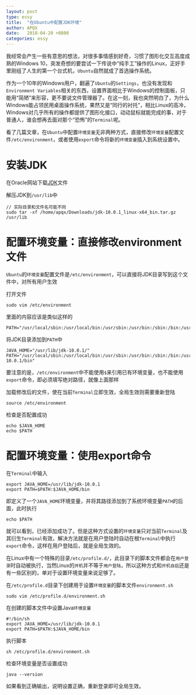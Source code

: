 ```yaml
---
layout: post
type: essy
title:  "在Ubuntu中配置JDK环境"
author: APQX
date:   2018-04-20 +0800
categories: essy
---
```


我经常会产生一些有意思的想法，对很多事情感到好奇，习惯了图形化交互高度成熟的Windows 10，突发奇想的要尝试一下传说中“纯手工”操作的Linux，正好手里刚组了人生的第一个台式机，`Ubuntu`自然就成了首选操作系统。

作为一个10年的Windows用户，翻遍了`Ubuntu`的`Settings`，也没有发现和`Environment Variables`相关的东西，设置界面相比于Windows的控制面板，只能用“简陋”来形容，更不要说文件管理器了。在这一刻，我也突然明白了，为什么Windows能占领民用桌面操作系统，果然又是“同行的衬托”，相比Linux的高冷，Windows对几乎所有的操作都提供了图形化接口，动动鼠标就能完成的事，对于普通人，谁会想再去面对那个“恐怖”的`Terminal`呢。

看了几篇文章，在`Ubuntu`中配置`环境变量`无非两种方式，直接修改`环境变量`配置文件`/etc/environment`，或者使用`export`命令将新的`环境变量`插入到系统设置中。

# 安装JDK

在Oracle网站下载[JDK](http://www.oracle.com/technetwork/java/javase/downloads/jdk10-downloads-4416644.html)文件

解压JDK到`/usr/lib`中

```
// 实际目录和文件名可能不同
sudo tar -xf /home/apqx/Downloads/jdk-10.0.1_linux-x64_bin.tar.gz /usr/lib
```

# 配置环境变量：直接修改environment文件

`Ubuntu`的`环境变量`配置文件是`/etc/environment`，可以直接将JDK目录写到这个文件中，对所有用户生效

打开文件

```
sudo vim /etc/environment
```

里面的内容应该是类似这样的

```
PATH="/usr/local/sbin:/usr/local/bin:/usr/sbin:/usr/bin:/sbin:/bin:/usr/games:/usr/local/games"
```

将JDK目录添加到`PATH`中

```
JAVA_HOME="/usr/lib/jdk-10.0.1/"
PATH="/usr/local/sbin:/usr/local/bin:/usr/sbin:/usr/bin:/sbin:/bin:/usr/games:/usr/local/games:/usr/lib/jdk-10.0.1/bin"
```

要注意的是，`/etc/environment`中不能使用`$`来引用已有环境变量，也不能使用`export`命令，即必须填写绝对路径，就像上面那样

加载修改后的文件，使在当前`Terminal`立即生效，全局生效则需要重新登陆

```
source /etc/environment
```

检查是否配置成功

```
echo $JAVA_HOME
echo $PATH
```

# 配置环境变量：使用export命令

在`Terminal`中输入

```
export JAVA_HOME=/usr/lib/jdk-10.0.1
export PATH=$PATH:$JAVA_HOME/bin
```

即定义了一个`JAVA_HOME`环境变量，并将其路径添加到了系统环境变量`PATH`的后面，此时执行

```
echo $PATH
```

就可以看到，已经添加成功了。但是这种方式设置的`环境变量`只对当前`Terminal`及其衍生`Terminal`有效，解决方法就是在用户登陆时自动在根`Terminal`中执行`export`命令，这样在用户登陆后，就是全局生效的。

在Linux中有一个特殊的目录`/etc/profile.d/`，此目录下的脚本文件都会在`用户登录`时自动被执行，当然Linux的`开机`并不等于`用户登陆`，所以这种方式和`开机自启`还是有一些区别的，单对于设置环境变量来说足够了。

在`/etc/profile.d`目录下创建用于设置`环境变量`的脚本文件`environment.sh`

```
sudo vim /etc/profile.d/environment.sh
```

在创建的脚本文件中设置Java`环境变量`

```
#!/bin/sh
export JAVA_HOME=/usr/lib/jdk-10.0.1
export PATH=$PATH:$JAVA_HOME/bin
```

执行脚本

```
sh /etc/profile.d/environment.sh
```

检查环境变量是否设置成功

```
java --version
```

如果看到正确输出，说明设置正确，重新登录即可全局生效。